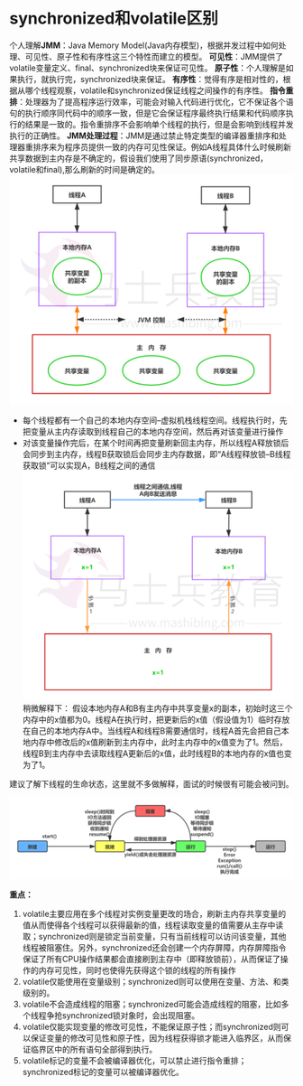 # synchronized和volatile区别



个人理解**JMM**：Java Memory Model(Java内存模型)，根据并发过程中如何处理、可见性、原子性和有序性这三个特性而建立的模型。
**可见性**：JMM提供了volatile变量定义、final、synchronized块来保证可见性。
**原子性**：个人理解是如果执行，就执行完，synchronized块来保证。
**有序性**：觉得有序是相对性的，根据从哪个线程观察，volatile和synchronized保证线程之间操作的有序性。
**指令重排**：处理器为了提高程序运行效率，可能会对输入代码进行优化，它不保证各个语句的执行顺序同代码中的顺序一致，但是它会保证程序最终执行结果和代码顺序执行的结果是一致的。指令重排序不会影响单个线程的执行，但是会影响到线程并发执行的正确性。
**JMM处理过程**：JMM是通过禁止特定类型的编译器重排序和处理器重排序来为程序员提供一致的内存可见性保证。例如A线程具体什么时候刷新共享数据到主内存是不确定的，假设我们使用了同步原语(synchronized，volatile和final),那么刷新的时间是确定的。
![JVM处理过程](Study/复习/02-BAT面试题汇总及详解(进大厂必看)/BAT面试题汇总及详解(进大厂必看)_子文档/synchronized和volatile区别.assets/JVM处理过程-1603802919628.png)

- 每个线程都有一个自己的本地内存空间–虚拟机栈线程空间。线程执行时，先把变量从主内存读取到线程自己的本地内存空间，然后再对该变量进行操作
- 对该变量操作完后，在某个时间再把变量刷新回主内存，所以线程A释放锁后会同步到主内存，线程B获取锁后会同步主内存数据，即“A线程释放锁–B线程获取锁”可以实现A，B线程之间的通信
  ![JVM处理过程2](Study/复习/02-BAT面试题汇总及详解(进大厂必看)/BAT面试题汇总及详解(进大厂必看)_子文档/synchronized和volatile区别.assets/JVM处理过程2.png)
  稍微解释下：
  假设本地内存A和B有主内存中共享变量x的副本，初始时这三个内存中的x值都为0。线程A在执行时，把更新后的x值（假设值为1）临时存放在自己的本地内存A中。当线程A和线程B需要通信时，线程A首先会把自己本地内存中修改后的x值刷新到主内存中，此时主内存中的x值变为了1。然后，线程B到主内存中去读取线程A更新后的x值，此时线程B的本地内存的x值也变为了1。

建议了解下线程的生命状态，这里就不多做解释，面试的时候很有可能会被问到。

![线程的生命状态](Study/复习/02-BAT面试题汇总及详解(进大厂必看)/BAT面试题汇总及详解(进大厂必看)_子文档/synchronized和volatile区别.assets/线程的生命状态.png)

**重点：**

1. volatile主要应用在多个线程对实例变量更改的场合，刷新主内存共享变量的值从而使得各个线程可以获得最新的值，线程读取变量的值需要从主存中读取；synchronized则是锁定当前变量，只有当前线程可以访问该变量，其他线程被阻塞住。另外，synchronized还会创建一个内存屏障，内存屏障指令保证了所有CPU操作结果都会直接刷到主存中（即释放锁前），从而保证了操作的内存可见性，同时也使得先获得这个锁的线程的所有操作
2. volatile仅能使用在变量级别；synchronized则可以使用在变量、方法、和类级别的。
3. volatile不会造成线程的阻塞；synchronized可能会造成线程的阻塞，比如多个线程争抢synchronized锁对象时，会出现阻塞。
4. volatile仅能实现变量的修改可见性，不能保证原子性；而synchronized则可以保证变量的修改可见性和原子性，因为线程获得锁才能进入临界区，从而保证临界区中的所有语句全部得到执行。
5. volatile标记的变量不会被编译器优化，可以禁止进行指令重排；synchronized标记的变量可以被编译器优化。